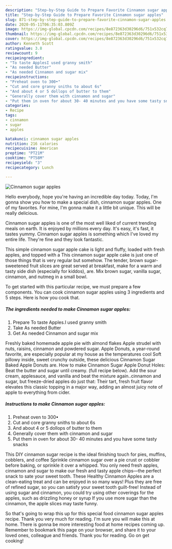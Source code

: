 ```yaml
---
description: "Step-by-Step Guide to Prepare Favorite Cinnamon sugar apples"
title: "Step-by-Step Guide to Prepare Favorite Cinnamon sugar apples"
slug: 871-step-by-step-guide-to-prepare-favorite-cinnamon-sugar-apples
date: 2020-05-11T06:35:03.809Z
image: https://img-global.cpcdn.com/recipes/8e872363d30296d6/751x532cq70/cinnamon-sugar-apples-recipe-main-photo.jpg
thumbnail: https://img-global.cpcdn.com/recipes/8e872363d30296d6/751x532cq70/cinnamon-sugar-apples-recipe-main-photo.jpg
cover: https://img-global.cpcdn.com/recipes/8e872363d30296d6/751x532cq70/cinnamon-sugar-apples-recipe-main-photo.jpg
author: Kenneth Scott
ratingvalue: 3.8
reviewcount: 9
recipeingredient:
- "To taste ApplesI used granny smith"
- "As needed Butter"
- "As needed Cinnamon and sugar mix"
recipeinstructions:
- "Preheat oven to 300•"
- "Cut and core granny sniths to about 6s"
- "And about 4 or 5 dollops of butter to them"
- "Generally cover them with cinnamon and sugar"
- "Put them in oven for about 30- 40 minutes and you have some tasty snacks"
categories:
- Recipe
tags:
- cinnamon
- sugar
- apples

katakunci: cinnamon sugar apples 
nutrition: 216 calories
recipecuisine: American
preptime: "PT21M"
cooktime: "PT58M"
recipeyield: "3"
recipecategory: Lunch

---
```



![Cinnamon sugar apples](https://img-global.cpcdn.com/recipes/8e872363d30296d6/751x532cq70/cinnamon-sugar-apples-recipe-main-photo.jpg)

Hello everybody, hope you're having an incredible day today. Today, I'm gonna show you how to make a special dish, cinnamon sugar apples. One of my favorites. For mine, I'm gonna make it a little bit unique. This will be really delicious.

Cinnamon sugar apples is one of the most well liked of current trending meals on earth. It is enjoyed by millions every day. It's easy, it's fast, it tastes yummy. Cinnamon sugar apples is something which I've loved my entire life. They're fine and they look fantastic.

This simple cinnamon sugar apple cake is light and fluffy, loaded with fresh apples, and topped with a This cinnamon sugar apple cake is just one of those things that is very regular but somehow. The tender, brown sugar-sweetened fruit slices are great served at breakfast, make for a warm and tasty side dish (especially for kiddos), are. Mix brown sugar, vanilla sugar, cinnamon, and nutmeg in a small bowl.


To get started with this particular recipe, we must prepare a few components. You can cook cinnamon sugar apples using 3 ingredients and 5 steps. Here is how you cook that.

<!--inarticleads1-->

##### The ingredients needed to make Cinnamon sugar apples:

1. Prepare To taste Apples.I used granny smith
1. Take As needed Butter
1. Get As needed Cinnamon and sugar mix


Freshly baked homemade apple pie with almond flakes Apple strudel with nuts, raisins, cinnamon and powdered sugar. Apple Donuts, a year-round favorite, are especially popular at my house as the temperatures cool Soft pillowy inside, sweet crunchy outside, these delicious Cinnamon Sugar Baked Apple Donuts are. How to make Cinnamon Sugar Apple Donut Holes: Beat the butter and sugar until creamy. (full recipe below). Add the sour cream, applesauce, and vanilla and beat the mixture again..cinnamon and sugar, but freeze-dried apples do just that: Their tart, fresh fruit flavor elevates this classic topping in a major way, adding an almost juicy note of apple to everything from cider. 

<!--inarticleads2-->

##### Instructions to make Cinnamon sugar apples:

1. Preheat oven to 300•
1. Cut and core granny sniths to about 6s
1. And about 4 or 5 dollops of butter to them
1. Generally cover them with cinnamon and sugar
1. Put them in oven for about 30- 40 minutes and you have some tasty snacks


This DIY cinnamon sugar recipe is the ideal finishing touch for pies, muffins, cobblers, and coffee Sprinkle cinnamon sugar over a pie crust or cobbler before baking, or sprinkle it over a whipped. You only need fresh apples, cinnamon and sugar to make our fresh and tasty apple chips—the perfect snack to sate your sweet tooth. These Healthy Cinnamon Apples are a clean-eating treat and can be enjoyed in so many ways! Plus they are free of refined sugar, so you can satisfy your sweet tooth guilt-free! Instead of using sugar and cinnamon, you could try using other coverings for the apples, such as drizzling honey or syrup If you use more sugar than the cinnamon, the apple slices may taste funny. 

So that's going to wrap this up for this special food cinnamon sugar apples recipe. Thank you very much for reading. I'm sure you will make this at home. There is gonna be more interesting food at home recipes coming up. Remember to bookmark this page on your browser, and share it to your loved ones, colleague and friends. Thank you for reading. Go on get cooking!
